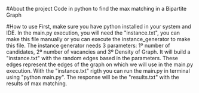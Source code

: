 #About the project
 Code in python to find the max matching in a Bipartite Graph

#How to use
First, make sure you have python installed in your system and IDE.
In the main.py execution, you will need the "instance.txt", you can make this file manually or you can execute the instance_generator to make this file.
The instance generator needs 3 parameters: 1º number of candidates, 2º number of vacancies and 3º Density of Graph. It will build a "instance.txt" with the random edges based in the parameters. 
These edges represent the edges of the graph on which we will use in the main.py execution.
With the "instance.txt" rigth you can run the main.py in terminal using "python main.py".
The response will be the "results.txt" with the results of max matching.
